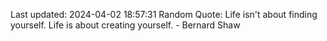 Last updated: 2024-04-02 18:57:31
Random Quote: Life isn't about finding yourself. Life is about creating yourself. - Bernard Shaw
